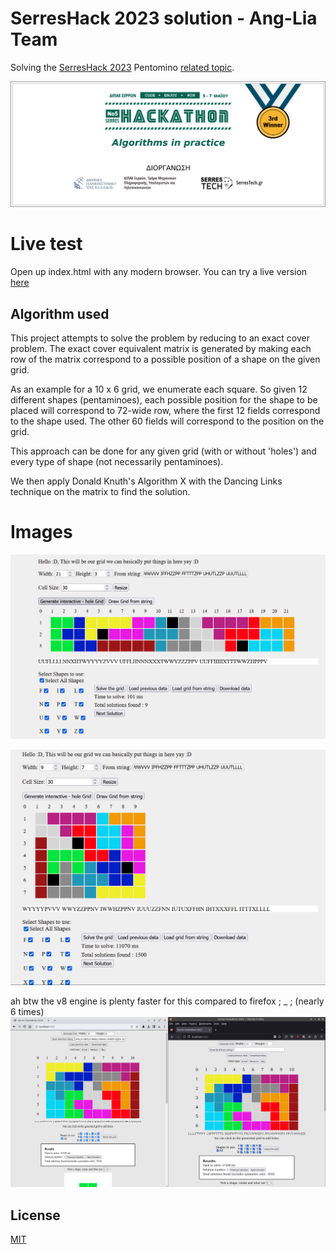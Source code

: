 # SerresHack 2023 solution - Ang-Lia Team
Solving the [SerresHack 2023](https://hackathon.serrestech.gr) Pentomino [related topic](https://github.com/serrestech/hackathon-topic).

[![3rd Winner 2023](3rd_2023.png)](https://hackathon.serrestech.gr)

# Live test
Open up index.html with any modern browser. You can try a live version [here](https://lia-mon.github.io/hackathon-serres/)

## Algorithm used

This project attempts to solve the problem by reducing to an exact cover problem. The exact cover equivalent matrix is generated by making each row of the matrix correspond to a possible position of a shape on the given grid.

As an example for a 10 x 6 grid, we enumerate each square. So given 12 different shapes (pentaminoes), each possible position for the shape to be placed will correspond to 72-wide row, where the first 12 fields correspond to the shape used. The other 60 fields will correspond to the position on the grid.

This approach can be done for any given grid (with or without 'holes') and every type of shape (not necessarily pentaminoes).

We then apply Donald Knuth's Algorithm X with the Dancing Links technique on the matrix to find the solution.

# Images

![An example of 3 x 21 assymetric grid with 3 holes](example1.png)

![An example of 7 x 9 assymetric grid with 3 holes](example2.png)

ah btw the v8 engine is plenty faster for this compared to firefox ; _ ; (nearly 6 times)
![chromium vs firefox on linux](icri.png)

## License

[MIT](LICENSE)
